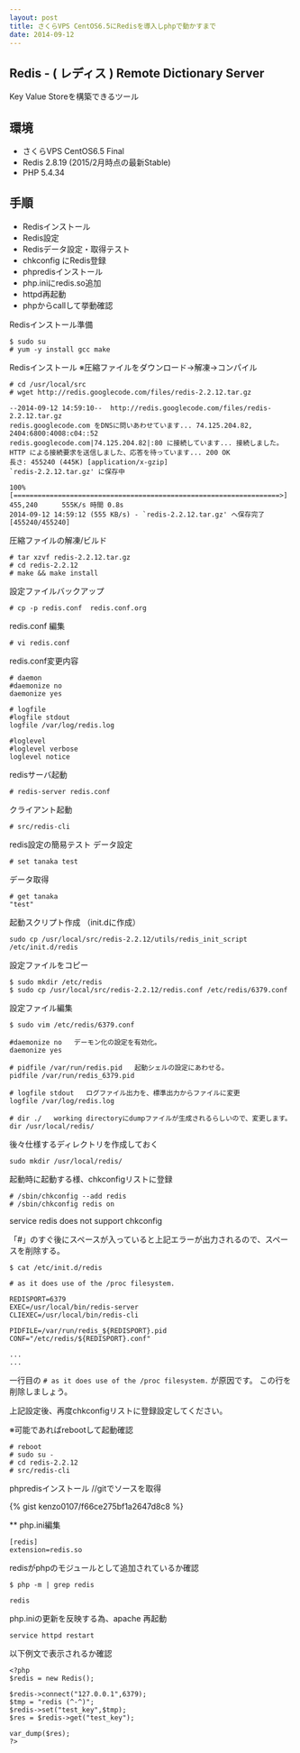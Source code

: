 ```yaml
---
layout: post
title: さくらVPS CentOS6.5にRedisを導入しphpで動かすまで
date: 2014-09-12
---
```


## Redis - ( レディス ) Remote Dictionary Server

Key Value Storeを構築できるツール

## 環境

+ さくらVPS CentOS6.5 Final
+ Redis 2.8.19 (2015/2月時点の最新Stable)
+ PHP 5.4.34

## 手順

+ Redisインストール
+ Redis設定
+ Redisデータ設定・取得テスト
+ chkconfig にRedis登録
+ phpredisインストール
+ php.iniにredis.so追加
+ httpd再起動
+ phpからcallして挙動確認



Redisインストール準備

```
$ sudo su
# yum -y install gcc make
```

Redisインストール
※圧縮ファイルをダウンロード→解凍→コンパイル

```
# cd /usr/local/src
# wget http://redis.googlecode.com/files/redis-2.2.12.tar.gz

--2014-09-12 14:59:10--  http://redis.googlecode.com/files/redis-2.2.12.tar.gz
redis.googlecode.com をDNSに問いあわせています... 74.125.204.82, 2404:6800:4008:c04::52
redis.googlecode.com|74.125.204.82|:80 に接続しています... 接続しました。
HTTP による接続要求を送信しました、応答を待っています... 200 OK
長さ: 455240 (445K) [application/x-gzip]
`redis-2.2.12.tar.gz' に保存中

100%[==================================================================>] 455,240      555K/s 時間 0.8s
2014-09-12 14:59:12 (555 KB/s) - `redis-2.2.12.tar.gz' へ保存完了 [455240/455240]
```


圧縮ファイルの解凍/ビルド

```
# tar xzvf redis-2.2.12.tar.gz
# cd redis-2.2.12
# make && make install
```



設定ファイルバックアップ

```
# cp -p redis.conf  redis.conf.org
```

redis.conf 編集

```
# vi redis.conf
```

redis.conf変更内容

```
# daemon
#daemonize no
daemonize yes

# logfile
#logfile stdout
logfile /var/log/redis.log

#loglevel
#loglevel verbose
loglevel notice
```



redisサーバ起動

```
# redis-server redis.conf
```

クライアント起動

```
# src/redis-cli
```


redis設定の簡易テスト
データ設定

```
# set tanaka test
```

データ取得

```
# get tanaka
"test"
```



起動スクリプト作成 （init.dに作成）

```console
sudo cp /usr/local/src/redis-2.2.12/utils/redis_init_script /etc/init.d/redis
```

設定ファイルをコピー

```console
$ sudo mkdir /etc/redis
$ sudo cp /usr/local/src/redis-2.2.12/redis.conf /etc/redis/6379.conf
```

設定ファイル編集

```console
$ sudo vim /etc/redis/6379.conf
```

```
#daemonize no   デーモン化の設定を有効化。
daemonize yes

# pidfile /var/run/redis.pid   起動シェルの設定にあわせる。
pidfile /var/run/redis_6379.pid

# logfile stdout   ログファイル出力を、標準出力からファイルに変更
logfile /var/log/redis.log

# dir ./   working directoryにdumpファイルが生成されるらしいので、変更します。
dir /usr/local/redis/
```

後々仕様するディレクトリを作成しておく

```console
sudo mkdir /usr/local/redis/
```

起動時に起動する様、chkconfigリストに登録

```console
# /sbin/chkconfig --add redis
# /sbin/chkconfig redis on
```


service redis does not support chkconfig

「#」のすぐ後にスペースが入っていると上記エラーが出力されるので、スペースを削除する。

```console
$ cat /etc/init.d/redis

# as it does use of the /proc filesystem.

REDISPORT=6379
EXEC=/usr/local/bin/redis-server
CLIEXEC=/usr/local/bin/redis-cli

PIDFILE=/var/run/redis_${REDISPORT}.pid
CONF="/etc/redis/${REDISPORT}.conf"

...
...
```

一行目の `# as it does use of the /proc filesystem.` が原因です。
この行を削除しましょう。


上記設定後、再度chkconfigリストに登録設定してください。

※可能であればrebootして起動確認

```console
# reboot
# sudo su -
# cd redis-2.2.12
# src/redis-cli
```

phpredisインストール
//gitでソースを取得

{% gist kenzo0107/f66ce275bf1a2647d8c8 %}


** php.ini編集

```
[redis]
extension=redis.so
```

redisがphpのモジュールとして追加されているか確認

```console
$ php -m | grep redis

redis
```

php.iniの更新を反映する為、apache 再起動
```
service httpd restart
```

以下例文で表示されるか確認

```
<?php
$redis = new Redis();

$redis->connect("127.0.0.1",6379);
$tmp = "redis (^-^)";
$redis->set("test_key",$tmp);
$res = $redis->get("test_key");

var_dump($res);
?>
```
